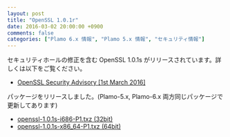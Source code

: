 ```yaml
---
layout: post
title: "OpenSSL 1.0.1r"
date: 2016-03-02 20:00:00 +0900
comments: false
categories: ["Plamo 6.x 情報", "Plamo 5.x 情報", "セキュリティ情報"]
---
```


セキュリティホールの修正を含む OpenSSL 1.0.1s がリリースされています。詳しくは以下をご覧ください。

* [OpenSSL Security Advisory [1st March 2016]](https://www.openssl.org/news/secadv/20160301.txt)

パッケージをリリースしました。(Plamo-5.x, Plamo-6.x 両方同じパッケージで更新してあります)

* [openssl-1.0.1s-i686-P1.txz (32bit)](ftp://plamo.linet.gr.jp/pub/Plamo-6.x/x86/plamo/00_base/openssl-1.0.1s-i686-P1.txz)
* [openssl-1.0.1s-x86_64-P1.txz (64bit)](ftp://plamo.linet.gr.jp/pub/Plamo-6.x/x86_64/plamo/00_base/openssl-1.0.1s-x86_64-P1.txz)

